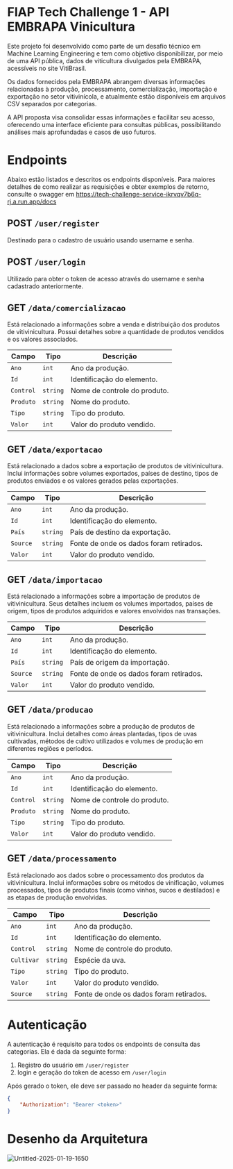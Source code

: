 # FIAP Tech Challenge 1 - API EMBRAPA Vinicultura

Este projeto foi desenvolvido como parte de um desafio técnico em Machine Learning Engineering e tem como objetivo disponibilizar, por meio de uma API pública, dados de viticultura divulgados pela EMBRAPA, acessíveis no site VitiBrasil.

Os dados fornecidos pela EMBRAPA abrangem diversas informações relacionadas à produção, processamento, comercialização, importação e exportação no setor vitivinícola, e atualmente estão disponíveis em arquivos CSV separados por categorias.

A API proposta visa consolidar essas informações e facilitar seu acesso, oferecendo uma interface eficiente para consultas públicas, possibilitando análises mais aprofundadas e casos de uso futuros.


# Endpoints

Abaixo estão listados e descritos os endpoints disponíveis. Para maiores detalhes de como realizar as requisições e obter exemplos de retorno, consulte o swagger em https://tech-challenge-service-ikrvqv7b6q-rj.a.run.app/docs

## POST `/user/register`

Destinado para o cadastro de usuário usando username e senha.

## POST `/user/login`

Utilizado para obter o token de acesso através do username e senha cadastrado anteriormente.

## GET `/data/comercializacao`

Está relacionado a informações sobre a venda e distribuição dos produtos de vitivinicultura. Possui detalhes sobre a quantidade de produtos vendidos e os valores associados.

| Campo              | Tipo         | Descrição                                    |
|--------------------|--------------|--------------------------------------------|
| `Ano`             | `int`        | Ano da produção.                           |
| `Id`          | `int`     | Identificação do elemento.            |
| `Control`        | `string`     | Nome de controle do produto.                     |
| `Produto`   | `string`      | Nome do produto.                 |
| `Tipo`      | `string`      | Tipo do produto.         |
| `Valor`      | `int`      | Valor do produto vendido.         |

## GET `/data/exportacao`

Está relacionado a dados sobre a exportação de produtos de vitivinicultura. Inclui informações sobre volumes exportados, países de destino, tipos de produtos enviados e os valores gerados pelas exportações.

| Campo              | Tipo         | Descrição                                    |
|--------------------|--------------|--------------------------------------------|
| `Ano`             | `int`        | Ano da produção.                           |
| `Id`          | `int`     | Identificação do elemento.            |
| `País`   | `string`      | País de destino da exportação.                 |
| `Source`      | `string`      | Fonte de onde os dados foram retirados.         |
| `Valor`      | `int`      | Valor do produto vendido.         |

## GET `/data/importacao`

Está relacionado a informações sobre a importação de produtos de vitivinicultura. Seus detalhes incluem os volumes importados, países de origem, tipos de produtos adquiridos e valores envolvidos nas transações.

| Campo              | Tipo         | Descrição                                    |
|--------------------|--------------|--------------------------------------------|
| `Ano`             | `int`        | Ano da produção.                           |
| `Id`          | `int`     | Identificação do elemento.            |
| `País`   | `string`      | País de origem da importação.                 |
| `Source`      | `string`      | Fonte de onde os dados foram retirados.         |
| `Valor`      | `int`      | Valor do produto vendido.         |


## GET `/data/producao`

Está relacionado a informações sobre a produção de produtos de vitivinicultura. Inclui detalhes como áreas plantadas, tipos de uvas cultivadas, métodos de cultivo utilizados e volumes de produção em diferentes regiões e períodos.

| Campo              | Tipo         | Descrição                                    |
|--------------------|--------------|--------------------------------------------|
| `Ano`             | `int`        | Ano da produção.                           |
| `Id`          | `int`     | Identificação do elemento.            |
| `Control`        | `string`     | Nome de controle do produto.                     |
| `Produto`   | `string`      | Nome do produto.                 |
| `Tipo`      | `string`      | Tipo do produto.         |
| `Valor`      | `int`      | Valor do produto vendido.         |

## GET `/data/processamento`

Está relacionado aos dados sobre o processamento dos produtos da vitivinicultura. Inclui informações sobre os métodos de vinificação, volumes processados, tipos de produtos finais (como vinhos, sucos e destilados) e as etapas de produção envolvidas.

| Campo              | Tipo         | Descrição                                    |
|--------------------|--------------|--------------------------------------------|
| `Ano`             | `int`        | Ano da produção.                           |
| `Id`          | `int`     | Identificação do elemento.            |
| `Control`        | `string`     | Nome de controle do produto.                     |
| `Cultivar`   | `string`      | Espécie da uva.                 |
| `Tipo`      | `string`      | Tipo do produto.         |
| `Valor`      | `int`      | Valor do produto vendido.         |
| `Source`      | `string`      | Fonte de onde os dados foram retirados.         |


# Autenticação

A autenticação é requisito para todos os endpoints de consulta das categorias. Ela é dada da seguinte forma:
 
 1. Registro do usuário em `/user/register`
 2. login e geração do token de acesso em `/user/login`

Após gerado o token, ele deve ser passado no header da seguinte forma:

```json
{
	"Authorization": "Bearer <token>"
}
```

# Desenho da Arquitetura

![Untitled-2025-01-19-1650](https://github.com/user-attachments/assets/a6d1e2a1-079e-43d1-a587-7f616c585267)

